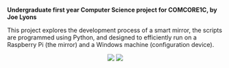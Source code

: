 **Undergraduate first year Computer Science project for COMCORE1C, by Joe Lyons**

This project explores the development process of a smart mirror, the scripts are programmed using Python, and designed to efficiently run on a Raspberry Pi (the mirror) and a Windows machine (configuration device).


<p align="center">
  <img src="https://github.com/Numb11/Magic_Mirror_PI/assets/87945079/9ae5a13f-aae1-4695-892d-3649e209ba1f" />
  <img src="https://github.com/Numb11/Magic_Mirror_PI/assets/87945079/e7126bbc-d6cd-42e7-a061-6f1b1249d3f8" />
</p>
